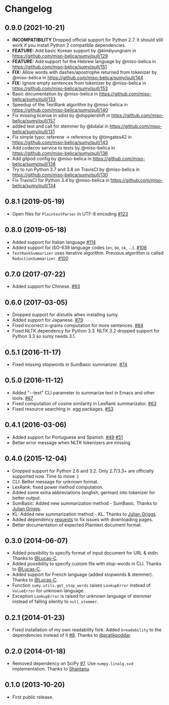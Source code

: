 # Changelog

## 0.9.0 (2021-10-21)
- **INCOMPATIBILITY** Dropped official support for Python 2.7. It should still work if you install Python 2 compatible dependencies.
- **FEATURE:** Add basic Korean support by @kimbyungnam in https://github.com/miso-belica/sumy/pull/129
- **FEATURE:** Add support for the Hebrew language by @miso-belica in https://github.com/miso-belica/sumy/pull/151
- **FIX:** Allow words with dashes/apostrophe returned from tokenizer by @miso-belica in https://github.com/miso-belica/sumy/pull/144
- **FIX:** Ignore empty sentences from tokenizer by @miso-belica in https://github.com/miso-belica/sumy/pull/153
- Basic documentation by @miso-belica in https://github.com/miso-belica/sumy/pull/133
- Speedup of the TextRank algorithm by @miso-belica in https://github.com/miso-belica/sumy/pull/140
- Fix missing license in sdist by @dopplershift in https://github.com/miso-belica/sumy/pull/157
- added test and call for stemmer by @bdalal in https://github.com/miso-belica/sumy/pull/131
- Fix simple typo: referene -> reference by @timgates42 in https://github.com/miso-belica/sumy/pull/143
- Add codecov service to tests by @miso-belica in https://github.com/miso-belica/sumy/pull/136
- Add gitpod config by @miso-belica in https://github.com/miso-belica/sumy/pull/138
- Try to run Python 3.7 and 3.8 on TravisCI by @miso-belica in https://github.com/miso-belica/sumy/pull/130
- Fix TravisCI for Python 3.4 by @miso-belica in https://github.com/miso-belica/sumy/pull/134

## 0.8.1 (2019-05-19)
- Open files for `PlaintextParser` in UTF-8 encoding [#123](https://github.com/miso-belica/sumy/pull/123)

## 0.8.0 (2019-05-18)
- Added support for Italian language [#114](https://github.com/miso-belica/sumy/pull/114)
- Added support for ISO-639 language codes (`en`, `de`, `sk`, ...). [#106](https://github.com/miso-belica/sumy/pull/106)
- `TextRankSummarizer` uses iterative algorithm. Previous algorithm is called `ReductionSummarizer`. [#100](https://github.com/miso-belica/sumy/pull/100)

## 0.7.0 (2017-07-22)
- Added support for Chinese. [#93](https://github.com/miso-belica/sumy/pull/93)

## 0.6.0 (2017-03-05)
- Dropped support for distutils when installing sumy.
- Added support for Japanese. [#79](https://github.com/miso-belica/sumy/pull/79)
- Fixed incorrect n-grams computation for more sentences. [#84](https://github.com/miso-belica/sumy/pull/84)
- Fixed NLTK dependency for Python 3.3. NLTK 3.2 dropped support for Python 3.3 so sumy needs 3.1.

## 0.5.1 (2016-11-17)
- Fixed missing stopwords in SumBasic summarizer. [#74](https://github.com/miso-belica/sumy/pull/74)

## 0.5.0 (2016-11-12)
- Added "--text" CLI parameter to summarize text in Emacs and other tools. [#67](https://github.com/miso-belica/sumy/pull/67)
- Fixed computation of cosine similarity in LexRank summarizator. [#63](https://github.com/miso-belica/sumy/pull/63)
- Fixed resource searching in .egg packages. [#53](https://github.com/miso-belica/sumy/pull/53)

## 0.4.1 (2016-03-06)
- Added support for Portuguese and Spanish. [#49](https://github.com/miso-belica/sumy/pull/49) [#51](https://github.com/miso-belica/sumy/pull/51)
- Better error message when NLTK tokenizers are missing.

## 0.4.0 (2015-12-04)
-   Dropped support for Python 2.6 and 3.2. Only 2.7/3.3+ are officially supported now. Time to move :)
-   CLI: Better message for unknown format.
-   LexRank: fixed power method computation.
-   Added some extra abbreviations (english, german) into tokenizer for better output.
-   SumBasic: Added new summarization method - SumBasic. Thanks to [Julian Griggs](https://github.com/JulianGriggs).
-   KL: Added new summarization method - KL. Thanks to [Julian Griggs](https://github.com/JulianGriggs).
-   Added dependency [requests](http://docs.python-requests.org/en/latest/) to fix issues with downloading pages.
-   Better documentation of expected Plaintext document format.

## 0.3.0 (2014-06-07)
-   Added possibility to specify format of input document for URL & stdin. Thanks to [@Lucas-C](https://github.com/Lucas-C).
-   Added possibility to specify custom file with stop-words in CLI. Thanks to [@Lucas-C](https://github.com/Lucas-C).
-   Added support for French language (added stopwords & stemmer). Thanks to [@Lucas-C](https://github.com/Lucas-C).
-   Function `sumy.utils.get_stop_words` raises `LookupError` instead of `ValueError` for unknown language.
-   Exception `LookupError` is raised for unknown language of stemmer instead of falling silently to `null_stemmer`.

## 0.2.1 (2014-01-23)
-   Fixed installation of my own readability fork. Added `breadability` to the dependencies instead of it [#8](https://github.com/miso-belica/sumy/issues/8).
    Thanks to [@pratikpoddar](https://github.com/pratikpoddar).

## 0.2.0 (2014-01-18)
-   Removed dependency on SciPy [#7](https://github.com/miso-belica/sumy/pull/7). Use `numpy.linalg.svd` implementation.
    Thanks to [Shantanu](https://github.com/baali).

## 0.1.0 (2013-10-20)
-   First public release.
